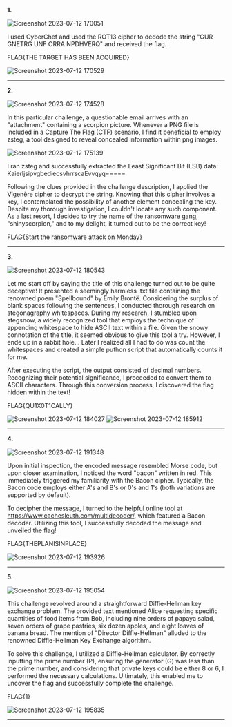 **1.**

![Screenshot 2023-07-12 170051](https://github.com/Chikao28/CTF-Capture-The-Flag-Writeups/assets/90115832/97c82ade-f84f-4f5e-a5fe-6b18a04058d4)

I used CyberChef and used the ROT13 cipher to dedode the string "GUR GNETRG UNF ORRA NPDHVERQ" and received the flag.

FLAG{THE TARGET HAS BEEN ACQUIRED}

![Screenshot 2023-07-12 170529](https://github.com/Chikao28/CTF-Capture-The-Flag-Writeups/assets/90115832/06eb5ee2-f7e4-431c-bbd6-b852da7beb4c)

----------------------------------------------------------------------------------------------------------------------------------------------------

**2.**

![Screenshot 2023-07-12 174528](https://github.com/Chikao28/CTF-Capture-The-Flag-Writeups/assets/90115832/576b79d7-5006-4a2e-aeab-32b178c6d0c9)

In this particular challenge, a questionable email arrives with an "attachment" containing a scorpion picture. Whenever a PNG file is included in a Capture The Flag (CTF) scenario, I find it beneficial to employ zsteg, a tool designed to reveal concealed information within png images.


![Screenshot 2023-07-12 175139](https://github.com/Chikao28/CTF-Capture-The-Flag-Writeups/assets/90115832/22fdcf72-eb8a-4b6f-8c78-2b8251dae559)

I ran zsteg and successfully extracted the Least Significant Bit (LSB) data: KaierljsipvgbediecsvhrrscaEvvqyq=====

Following the clues provided in the challenge description, I applied the Vigenère cipher to decrypt the string. Knowing that this cipher involves a key, I contemplated the possibility of another element concealing the key. Despite my thorough investigation, I couldn't locate any such component. As a last resort, I decided to try the name of the ransomware gang, "shinyscorpion," and to my delight, it turned out to be the correct key!

FLAG{Start the ransomware attack on Monday}

---------------------------------------------------------------------------------------------------------------------------------------------------------

**3.**

![Screenshot 2023-07-12 180543](https://github.com/Chikao28/CTF-Capture-The-Flag-Writeups/assets/90115832/e0615219-77df-49f6-9b01-bc35efc9c3e1)

Let me start off by saying the title of this challenge turned out to be quite deceptive! It presented a seemingly harmless .txt file containing the renowned poem "Spellbound" by Emily Brontë.
Considering the surplus of blank spaces following the sentences, I conducted thorough research on stegonagraphy whitespaces. During my research, I stumbled upon stegsnow, a widely recognized tool that employs the technique of appending whitespace to hide ASCII text within a file. Given the snowy connotation of the title, it seemed obvious to give this tool a try. However, I ende up in a rabbit hole... Later I realized all I had to do was count the whitespaces and created a simple puthon script that automatically counts it for me.

After executing the script, the output consisted of decimal numbers. Recognizing their potential significance, I proceeded to convert them to ASCII characters. Through this conversion process, I discovered the flag hidden within the text!

FLAG{QU1X0T1CALLY}

![Screenshot 2023-07-12 184027](https://github.com/Chikao28/CTF-Capture-The-Flag-Writeups/assets/90115832/e4ffc565-a0db-40db-8298-defbc7f8b0c7)
![Screenshot 2023-07-12 185912](https://github.com/Chikao28/CTF-Capture-The-Flag-Writeups/assets/90115832/d6b1b109-f32b-41b9-9941-4ea1eb027275)

------------------------------------------------------------------------------------------------------------------------------------------------------------

**4.**

![Screenshot 2023-07-12 191348](https://github.com/Chikao28/CTF-Capture-The-Flag-Writeups/assets/90115832/40bf10d4-6760-4eff-a27a-b93c5ccdb7f4)

Upon initial inspection, the encoded message resembled Morse code, but upon closer examination, I noticed the word "bacon" written in red. This immediately triggered my familiarity with the Bacon cipher. Typically, the Bacon code employs either A's and B's or 0's and 1's (both variations are supported by default).

To decipher the message, I turned to the helpful online tool at https://www.cachesleuth.com/multidecoder/, which featured a Bacon decoder. Utilizing this tool, I successfully decoded the message and unveiled the flag!

FLAG{THEPLANISINPLACE}

![Screenshot 2023-07-12 193926](https://github.com/Chikao28/CTF-Capture-The-Flag-Writeups/assets/90115832/dc76e713-e4d0-4ff7-8f44-e31069b0bc70)

--------------------------------------------------------------------------------------------------------------------------------------------------------------------

**5.**

![Screenshot 2023-07-12 195054](https://github.com/Chikao28/CTF-Capture-The-Flag-Writeups/assets/90115832/e6916275-497c-4bf3-ba32-6989a3e8482b)

This challenge revolved around a straightforward Diffie-Hellman key exchange problem. The provided text mentioned Alice requesting specific quantities of food items from Bob, including nine orders of papaya salad, seven orders of grape pastries, six dozen apples, and eight loaves of banana bread. The mention of "Director Diffie-Hellman" alluded to the renowned Diffie-Hellman Key Exchange algorithm.

To solve this challenge, I utilized a Diffie-Hellman calculator. By correctly inputting the prime number (P), ensuring the generator (G) was less than the prime number, and considering that private keys could be either 8 or 6, I performed the necessary calculations. Ultimately, this enabled me to uncover the flag and successfully complete the challenge.

FLAG{1}

![Screenshot 2023-07-12 195835](https://github.com/Chikao28/CTF-Capture-The-Flag-Writeups/assets/90115832/8ccb631b-1c3b-4ae3-b1b9-95055667164a)

-------------------------------------------------------------------------------------------------------------------------------------------------------------------




